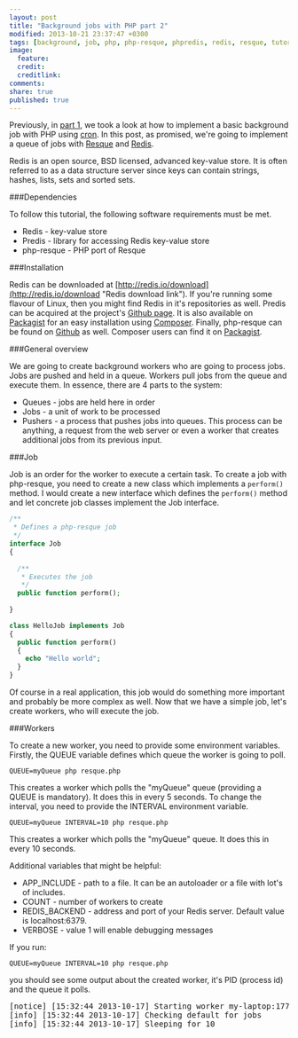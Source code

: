 ```yaml
---
layout: post
title: "Background jobs with PHP part 2"
modified: 2013-10-21 23:37:47 +0300
tags: [background, job, php, php-resque, phpredis, redis, resque, tutorial]
image:
  feature: 
  credit: 
  creditlink: 
comments: 
share: true
published: true
---
```


Previously, in [part 1]({{site.url}}/background-jobs-with-php-part-1 "Part 1"), we took a look at how to implement a basic background job with PHP using [cron](http://en.wikipedia.org/wiki/Cron "Cron Wikipedia page"). In this post, as promised, we're going to implement a queue of jobs with [Resque](https://github.com/resque/resque "Resque Github page") and [Redis](http://redis.io/ "Redis homepage").

Redis is an open source, BSD licensed, advanced key-value store. It is often referred to as a data structure server since keys can contain strings, hashes, lists, sets and sorted sets.

###Dependencies

To follow this tutorial, the following software requirements must be met.

* Redis - key-value store
* Predis - library for accessing Redis key-value store
* php-resque - PHP port of Resque

###Installation

Redis can be downloaded at [http://redis.io/download](http://redis.io/download "Redis download link"). If you're running some flavour of Linux, then you might find Redis in it's repositories as well. Predis can be acquired at the project's [Github page](https://github.com/nrk/predis "Predis Github page"). It is also available on [Packagist](https://packagist.org/packages/predis/predis "Predis packagist page") for an easy installation using [Composer](http://getcomposer.org/ "Composer homepage"). Finally, php-resque can be found on [Github](https://github.com/chrisboulton/php-resque "php-resque Github page") as well. Composer users can find it on [Packagist](https://packagist.org/packages/chrisboulton/php-resque "php-resque on Packagist").

###General overview

We are going to create background workers who are going to process jobs. Jobs are pushed and held in a queue. Workers pull jobs from the queue and execute them. In essence, there are 4 parts to the system:

* Queues - jobs are held here in order
* Jobs - a unit of work to be processed
* Pushers - a process that  pushes  jobs into queues. This process can be anything, a request from the web server or even a worker that creates additional jobs from its previous input.

###Job

Job is an order for the worker to execute a certain task. To create a job with php-resque, you need to create a new class which implements a `perform()`  method. I would create a new interface which defines the `perform()` method and let concrete job classes implement the Job interface.

~~~ php
/**
 * Defines a php-resque job
 */
interface Job
{
 
  /**
   * Executes the job
   */
  public function perform();
 
}
~~~ 

~~~php
class HelloJob implements Job
{
  public function perform()
  {
    echo "Hello world";
  }
}
~~~

Of course in a real application, this job would do something more important and probably be more complex as well. Now that we have a simple job, let's create workers, who will execute the job.

###Workers

To create a new worker, you need to provide some environment variables. Firstly, the QUEUE variable defines which queue the worker is going to poll.

~~~
QUEUE=myQueue php resque.php
~~~

This creates a worker which polls the "myQueue" queue (providing a QUEUE is mandatory). It does this in every 5 seconds. To change the interval, you need to provide the INTERVAL environment variable.

~~~
QUEUE=myQueue INTERVAL=10 php resque.php
~~~

This creates a worker which polls the "myQueue" queue. It does this in every 10 seconds.

Additional variables that might be helpful:

* APP_INCLUDE - path to a file. It can be an autoloader or a file with lot's of includes.
* COUNT - number of workers to create
* REDIS_BACKEND - address and port of your Redis server. Default value is localhost:6379.
* VERBOSE - value 1 will enable debugging messages

If you run:

~~~
QUEUE=myQueue INTERVAL=10 php resque.php
~~~

you should see some output about the created worker, it's PID (process id) and the queue it polls.

<pre>
[notice] [15:32:44 2013-10-17] Starting worker my-laptop:17720:myQueue
[info] [15:32:44 2013-10-17] Checking default for jobs
[info] [15:32:44 2013-10-17] Sleeping for 10
</pre>
